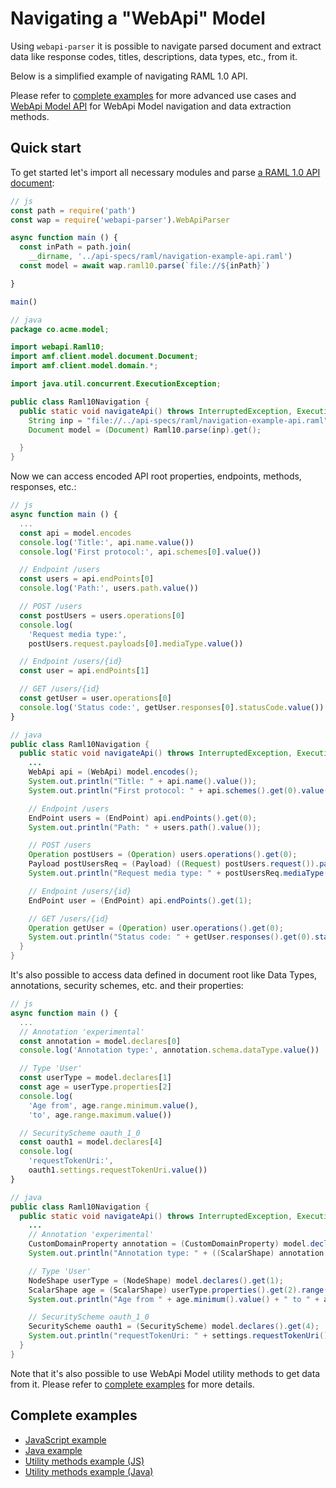 # Navigating a "WebApi" Model
Using `webapi-parser` it is possible to navigate parsed document and extract data like response codes, titles, descriptions, data types, etc., from it.

Below is a simplified example of navigating RAML 1.0 API.

Please refer to [complete examples](#complete-examples) for more advanced use cases and [WebApi Model API](https://raml-org.github.io/webapi-parser/js/classes/_webapi_parser_.webapibaseunit.html) for WebApi Model navigation and data extraction methods.

## Quick start
To get started let's import all necessary modules and parse [a RAML 1.0 API document](https://github.com/raml-org/webapi-parser/blob/master/examples/api-specs/raml/navigation-example-api.raml):

```js
// js
const path = require('path')
const wap = require('webapi-parser').WebApiParser

async function main () {
  const inPath = path.join(
    __dirname, '../api-specs/raml/navigation-example-api.raml')
  const model = await wap.raml10.parse(`file://${inPath}`)

}

main()
```

```java
// java
package co.acme.model;

import webapi.Raml10;
import amf.client.model.document.Document;
import amf.client.model.domain.*;

import java.util.concurrent.ExecutionException;

public class Raml10Navigation {
  public static void navigateApi() throws InterruptedException, ExecutionException {
    String inp = "file://../api-specs/raml/navigation-example-api.raml";
    Document model = (Document) Raml10.parse(inp).get();

  }
}
```

Now we can access encoded API root properties, endpoints, methods, responses, etc.:

```js
// js
async function main () {
  ...
  const api = model.encodes
  console.log('Title:', api.name.value())
  console.log('First protocol:', api.schemes[0].value())

  // Endpoint /users
  const users = api.endPoints[0]
  console.log('Path:', users.path.value())

  // POST /users
  const postUsers = users.operations[0]
  console.log(
    'Request media type:',
    postUsers.request.payloads[0].mediaType.value())

  // Endpoint /users/{id}
  const user = api.endPoints[1]

  // GET /users/{id}
  const getUser = user.operations[0]
  console.log('Status code:', getUser.responses[0].statusCode.value())
}
```

```java
// java
public class Raml10Navigation {
  public static void navigateApi() throws InterruptedException, ExecutionException {
    ...
    WebApi api = (WebApi) model.encodes();
    System.out.println("Title: " + api.name().value());
    System.out.println("First protocol: " + api.schemes().get(0).value());

    // Endpoint /users
    EndPoint users = (EndPoint) api.endPoints().get(0);
    System.out.println("Path: " + users.path().value());

    // POST /users
    Operation postUsers = (Operation) users.operations().get(0);
    Payload postUsersReq = (Payload) ((Request) postUsers.request()).payloads().get(0);
    System.out.println("Request media type: " + postUsersReq.mediaType().value());

    // Endpoint /users/{id}
    EndPoint user = (EndPoint) api.endPoints().get(1);

    // GET /users/{id}
    Operation getUser = (Operation) user.operations().get(0);
    System.out.println("Status code: " + getUser.responses().get(0).statusCode().value());
  }
}
```

It's also possible to access data defined in document root like Data Types, annotations, security schemes, etc. and their properties:

```js
// js
async function main () {
  ...
  // Annotation 'experimental'
  const annotation = model.declares[0]
  console.log('Annotation type:', annotation.schema.dataType.value())

  // Type 'User'
  const userType = model.declares[1]
  const age = userType.properties[2]
  console.log(
    'Age from', age.range.minimum.value(),
    'to', age.range.maximum.value())

  // SecurityScheme oauth_1_0
  const oauth1 = model.declares[4]
  console.log(
    'requestTokenUri:',
    oauth1.settings.requestTokenUri.value())
}
```

```java
// java
public class Raml10Navigation {
  public static void navigateApi() throws InterruptedException, ExecutionException {
    ...
    // Annotation 'experimental'
    CustomDomainProperty annotation = (CustomDomainProperty) model.declares().get(0);
    System.out.println("Annotation type: " + ((ScalarShape) annotation.schema()).dataType());

    // Type 'User'
    NodeShape userType = (NodeShape) model.declares().get(1);
    ScalarShape age = (ScalarShape) userType.properties().get(2).range();
    System.out.println("Age from " + age.minimum().value() + " to " + age.maximum().value());

    // SecurityScheme oauth_1_0
    SecurityScheme oauth1 = (SecurityScheme) model.declares().get(4);
    System.out.println("requestTokenUri: " + settings.requestTokenUri().value());
  }
}
```

Note that it's also possible to use WebApi Model utility methods to get data from it. Please refer to [complete examples](#complete-examples) for more details.

## Complete examples
* [JavaScript example](https://github.com/raml-org/webapi-parser/blob/master/examples/js/raml10-model-navigation.js)
* [Java example](https://github.com/raml-org/webapi-parser/blob/master/examples/java/src/main/java/co/acme/model/Raml10Navigation.java)
* [Utility methods example (JS)](https://github.com/raml-org/webapi-parser/blob/master/examples/js/raml10-utility-methods.js)
* [Utility methods example (Java)](https://github.com/raml-org/webapi-parser/blob/master/examples/java/src/main/java/co/acme/model/Raml10UtilityMethods.java)
